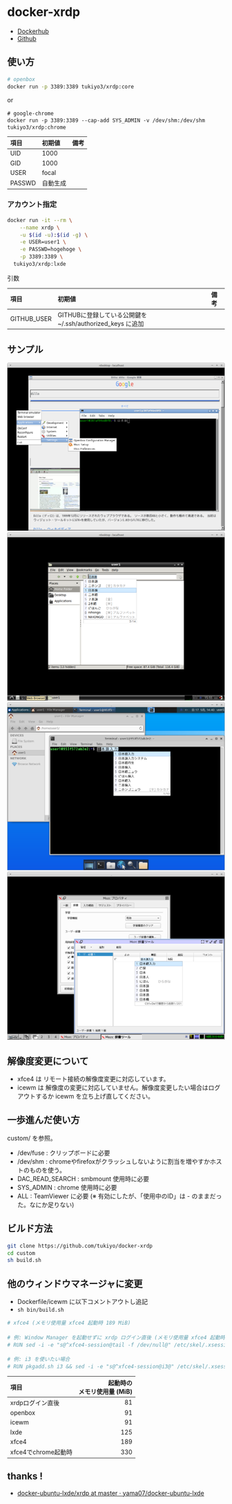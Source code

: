 # docker-xrdp

* [Dockerhub](https://hub.docker.com/repository/docker/tukiyo3/xrdp)
* [Github](https://github.com/tukiyo/docker-xrdp)

## 使い方

```sh
# openbox
docker run -p 3389:3389 tukiyo3/xrdp:core
```

or

```
# google-chrome
docker run -p 3389:3389 --cap-add SYS_ADMIN -v /dev/shm:/dev/shm tukiyo3/xrdp:chrome
```

| 項目 | 初期値 | 備考 |
|:--|:--|:--|
| UID | 1000 |
| GID | 1000 |
| USER | focal |
| PASSWD | 自動生成 |

### アカウント指定

```sh
docker run -it --rm \
    --name xrdp \
    -u $(id -u):$(id -g) \
    -e USER=user1 \
    -e PASSWD=hogehoge \
    -p 3389:3389 \
  tukiyo3/xrdp:lxde
```

引数

| 項目 | 初期値 | 備考 |
|:--|:--|:--|
| GITHUB_USER | GITHUBに登録している公開鍵を~/.ssh/authorized_keys に追加 |

## サンプル

![core](screenshots/core.png)
![lxde](screenshots/lxde.png)
![xfce4](screenshots/xfce4.png)
![icewm](screenshots/icewm.png)

## 解像度変更について

* xfce4 は リモート接続の解像度変更に対応しています。
* icewm は 解像度の変更に対応していません。解像度変更したい場合はログアウトするか icewm を立ち上げ直してください。

## 一歩進んだ使い方

custom/ を参照。

* /dev/fuse : クリップボードに必要
* /dev/shm : chromeやfirefoxがクラッシュしないように割当を増やすかホストのものを使う。
* DAC_READ_SEARCH : smbmount 使用時に必要
* SYS_ADMIN : chrome 使用時に必要
* ALL : TeamViewer に必要 (※ 有効にしたが、「使用中のID」は - のままだった。なにか足りない)


## ビルド方法

```sh
git clone https://github.com/tukiyo/docker-xrdp
cd custom
sh build.sh
```


## 他のウィンドウマネージャに変更

* Dockerfile/icewm に以下コメントアウトし追記
* `sh bin/build.sh`

```sh
# xfce4 (メモリ使用量 xfce4 起動時 189 MiB)

# 例: Window Manager を起動せずに xrdp ログイン直後 (メモリ使用量 xfce4 起動時 81 MiB)
# RUN sed -i -e "s@^xfce4-session@tail -f /dev/null@" /etc/skel/.xsession

# 例: i3 を使いたい場合
# RUN pkgadd.sh i3 && sed -i -e "s@^xfce4-session@i3@" /etc/skel/.xsession
```

| 項目 | 起動時の<br>メモリ使用量 (MiB) |
|:--|--:|
| xrdpログイン直後 | 81 |
| openbox | 91 |
| icewm | 91 |
| lxde | 125 |
| xfce4 | 189 |
| xfce4でchrome起動時 | 330 |

## thanks !

* [docker-ubuntu-lxde/xrdp at master · yama07/docker-ubuntu-lxde](https://github.com/yama07/docker-ubuntu-lxde/tree/master/xrdp)

